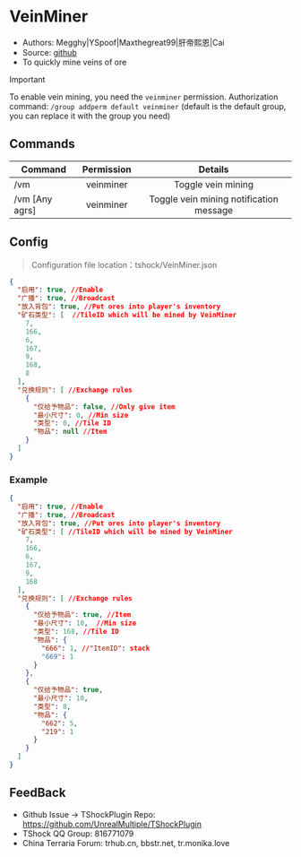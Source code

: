# VeinMiner

- Authors: Megghy|YSpoof|Maxthegreat99|肝帝熙恩|Cai
- Source: [github](https://github.com/Maxthegreat99/TSHockVeinMiner)
- To quickly mine veins of ore
  
> [!IMPORTANT]
> To enable vein mining, you need the `veinminer` permission.
> Authorization command: `/group addperm default veinminer` (default is the default group, you can replace it with the group you need)

## Commands

| Command        | Permission |                 Details                 |
|----------------|:----------:|:---------------------------------------:|
| /vm            | veinminer  |           Toggle vein mining            |
| /vm [Any agrs] | veinminer  | Toggle vein mining notification message |

## Config
> Configuration file location：tshock/VeinMiner.json
```json
{
  "启用": true, //Enable
  "广播": true, //Broadcast
  "放入背包": true, //Put ores into player's inventory
  "矿石类型": [  //TileID which will be mined by VeinMiner
    7,
    166,
    6,
    167,
    9,
    168,
    8
  ],
  "兑换规则": [ //Exchange rules
    {
      "仅给予物品": false, //Only give item
      "最小尺寸": 0, //Min size
      "类型": 0, //Tile ID
      "物品": null //Item
    }
  ]
}
```
### Example
```json
{
  "启用": true, //Enable
  "广播": true, //Broadcast
  "放入背包": true, //Put ores into player's inventory
  "矿石类型": [ //TileID which will be mined by VeinMiner
    7,
    166,
    6,
    167,
    9,
    168
  ],
  "兑换规则": [ //Exchange rules
    {
      "仅给予物品": true, //Item
      "最小尺寸": 10,  //Min size
      "类型": 168, //Tile ID
      "物品": {
        "666": 1, //"ItemID": stack
        "669": 1
      }
    },
    {
      "仅给予物品": true, 
      "最小尺寸": 10,
      "类型": 8,
      "物品": {
        "662": 5,
        "219": 1
      }
    }
  ]
}
```

## FeedBack
- Github Issue -> TShockPlugin Repo: https://github.com/UnrealMultiple/TShockPlugin
- TShock QQ Group: 816771079
- China Terraria Forum: trhub.cn, bbstr.net, tr.monika.love

